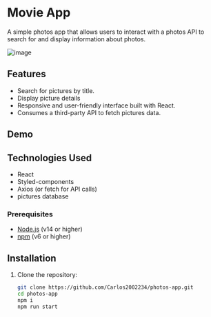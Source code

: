 # Movie App

A simple photos app that allows users to interact with a photos API to search for and display information about photos.

![image](https://github.com/user-attachments/assets/0e469b64-abf1-494d-81a6-bf3012eb27ca)



## Features

- Search for pictures by title.
- Display picture details
- Responsive and user-friendly interface built with React.
- Consumes a third-party API to fetch pictures data.

## Demo

## Technologies Used

- React
- Styled-components
- Axios (or fetch for API calls)
- pictures database

### Prerequisites

- [Node.js](https://nodejs.org/) (v14 or higher)
- [npm](https://www.npmjs.com/) (v6 or higher)

## Installation

1. Clone the repository:

   ```bash
   git clone https://github.com/Carlos2002234/photos-app.git
   cd photos-app
   npm i
   npm run start 
